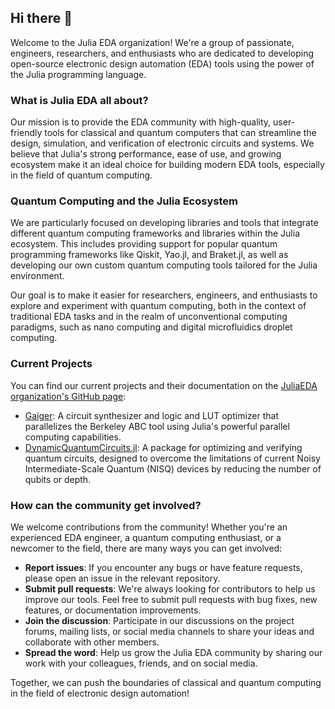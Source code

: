 ## Hi there 👋

Welcome to the Julia EDA organization! We're a group of passionate, engineers, researchers, and enthusiasts who are dedicated to developing open-source electronic design automation (EDA) tools using the power of the Julia programming language.

### What is Julia EDA all about?

Our mission is to provide the EDA community with high-quality, user-friendly tools for classical and quantum computers that can streamline the design, simulation, and verification of electronic circuits and systems. We believe that Julia's strong performance, ease of use, and growing ecosystem make it an ideal choice for building modern EDA tools, especially in the field of quantum computing.

### Quantum Computing and the Julia Ecosystem

We are particularly focused on developing libraries and tools that integrate different quantum computing frameworks and libraries within the Julia ecosystem. This includes providing support for popular quantum programming frameworks like Qiskit, Yao.jl, and Braket.jl, as well as developing our own custom quantum computing tools tailored for the Julia environment.

Our goal is to make it easier for researchers, engineers, and enthusiasts to explore and experiment with quantum computing, both in the context of traditional EDA tasks and in the realm of unconventional computing paradigms, such as nano computing and digital microfluidics droplet computing.

### Current Projects

You can find our current projects and their documentation on the [JuliaEDA organization's GitHub page](https://github.com/JuliaEDA):

- [Gaiger](https://codeberg.org/OpenTools/Gaiger): A circuit synthesizer and logic and LUT optimizer that parallelizes the Berkeley ABC tool using Julia's powerful parallel computing capabilities.
- [DynamicQuantumCircuits.jl](https://github.com/JuliaEDA/DynamicQuantumCircuits.jl): A package for optimizing and verifying quantum circuits, designed to overcome the limitations of current Noisy Intermediate-Scale Quantum (NISQ) devices by reducing the number of qubits or depth.

### How can the community get involved?

We welcome contributions from the community! Whether you're an experienced EDA engineer, a quantum computing enthusiast, or a newcomer to the field, there are many ways you can get involved:

- **Report issues**: If you encounter any bugs or have feature requests, please open an issue in the relevant repository.
- **Submit pull requests**: We're always looking for contributors to help us improve our tools. Feel free to submit pull requests with bug fixes, new features, or documentation improvements.
- **Join the discussion**: Participate in our discussions on the project forums, mailing lists, or social media channels to share your ideas and collaborate with other members.
- **Spread the word**: Help us grow the Julia EDA community by sharing our work with your colleagues, friends, and on social media.

Together, we can push the boundaries of classical and quantum computing in the field of electronic design automation!

